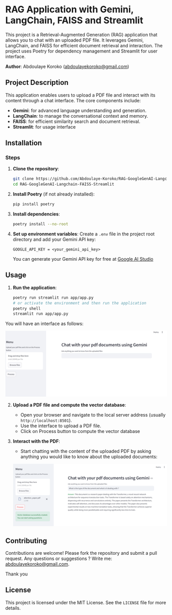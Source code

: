 # RAG Application with Gemini, LangChain, FAISS and Streamlit

This project is a Retrieval-Augmented Generation (RAG) application that allows you to chat with an uploaded PDF file. It leverages Gemini, LangChain, and FAISS for efficient document retrieval and interaction. The project uses Poetry for dependency management and Streamlit for user interface.

**Author**: Abdoulaye Koroko (abdoulayekoroko@gmail.com)

## Project Description

This application enables users to upload a PDF file and interact with its content through a chat interface. The core components include:
- **Gemini**: for advanced language understanding and generation.
- **LangChain**: to manage the conversational context and memory.
- **FAISS**: for efficient similarity search and document retrieval.
- **Streamlit**: for usage interface

## Installation

### Steps

1. **Clone the repository**:
    ```bash
    git clone https://github.com/Abdoulaye-Koroko/RAG-GoogleGenAI-Langchain-FAISS-Streamlit.git
    cd RAG-GoogleGenAI-Langchain-FAISS-Streamlit
    ```

2. **Install Poetry** (if not already installed):
    ```bash
    pip install poetry
    ```

3. **Install dependencies**:
    ```bash
    poetry install --no-root
    ```

4. **Set up environment variables**:
    Create a `.env` file in the project root directory and add your Gemini API key:
    ```env
    GOOGLE_API_KEY = <your_gemini_api_key>
    ```
    You can generate your Gemini API key for free at [Google AI Studio](https://ai.google.dev/aistudio?hl=fr)
## Usage

1. **Run the application**:
    ```bash
    poetry run streamlit run app/app.py 
    # or activate the environment and then run the application
    poetry shell
    streamlit run app/app.py
    ```
You will have an interface as follows:

![Application interface home](examples/app_home.png)

2. **Upload a PDF file and compute the vector database**:
    - Open your browser and navigate to the local server address (usually `http://localhost:8501`).
    - Use the interface to upload a PDF file.
    - Click on Process button to compute the vector database


3. **Interact with the PDF**:
    - Start chatting with the content of the uploaded PDF by asking anything you would like to know about the uploaded documents:

    ![Application interface home](examples/app.PNG)

## Contributing

Contributions are welcome! Please fork the repository and submit a pull request. Any questions or suggestions ? Write me: abdoulayekoroko@gmail.com.

Thank you

## License

This project is licensed under the MIT License. See the `LICENSE` file for more details.


